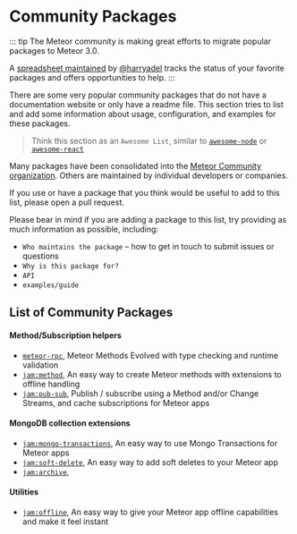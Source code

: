 # Community Packages

::: tip
The Meteor community is making great efforts to migrate popular packages to Meteor 3.0.

A [spreadsheet maintained](https://docs.google.com/spreadsheets/u/0/d/1JbUZmJab3owZ9LV71Ubto32YX_QWQljRypJTOQupxL8/htmlview) by [@harryadel](https://github.com/harryadel) tracks the status of your favorite packages and offers opportunities to help.
:::

There are some very popular community packages that do not have a documentation website or only have a readme file.
This section tries to list and add some information about usage, configuration, and examples for these packages.

> Think this section as an `Awesome List`, similar to [`awesome-node`](https://github.com/sindresorhus/awesome-nodejs) or [`awesome-react`](https://github.com/enaqx/awesome-react)

Many packages have been consolidated into the [Meteor Community organization](https://github.com/Meteor-Community-Packages). Others are maintained by individual developers or companies.

If you use or have a package that you think would be useful to add to this list, please open a pull request.

Please bear in mind if you are adding a package to this list, try providing as much information as possible, including:

- `Who maintains the package` – how to get in touch to submit issues or questions
- `Why is this package for?`
- `API`
- `examples/guide`

## List of Community Packages

#### Method/Subscription helpers

- [`meteor-rpc`](./meteor-rpc.md), Meteor Methods Evolved with type checking and runtime validation
- [`jam:method`](./jam-method.md), An easy way to create Meteor methods with extensions to offline handling
- [`jam:pub-sub`](./pub-sub.md), Publish / subscribe using a Method and/or Change Streams, and cache subscriptions for Meteor apps

#### MongoDB collection extensions

- [`jam:mongo-transactions`](./mongo-transactions.md), An easy way to use Mongo Transactions for Meteor apps
- [`jam:soft-delete`](./soft-delete.md), An easy way to add soft deletes to your Meteor app
- [`jam:archive`](./archive.md),

#### Utilities

- [`jam:offline`](./offline.md), An easy way to give your Meteor app offline capabilities and make it feel instant
